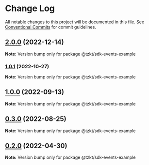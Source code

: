 # Change Log

All notable changes to this project will be documented in this file.
See [Conventional Commits](https://conventionalcommits.org) for commit guidelines.

## [2.0.0](https://github.com/tzkt/api-sdk-ts/compare/v1.0.2...v2.0.0) (2022-12-14)

**Note:** Version bump only for package @tzkt/sdk-events-example





### [1.0.1](https://github.com/tzkt/api-sdk-ts/compare/v0.3.0...v1.0.1) (2022-10-27)

**Note:** Version bump only for package @tzkt/sdk-events-example





## [1.0.0](https://github.com/tzkt/api-sdk-ts/compare/v0.3.0...v1.0.0) (2022-09-13)

**Note:** Version bump only for package @tzkt/sdk-events-example





## [0.3.0](https://github.com/tzkt/api-sdk-ts/compare/v0.2.0...v0.3.0) (2022-08-25)

**Note:** Version bump only for package @tzkt/sdk-events-example





## [0.2.0](https://github.com/tzkt/api-sdk-ts/compare/v0.1.2...v0.2.0) (2022-04-30)

**Note:** Version bump only for package @tzkt/sdk-events-example
